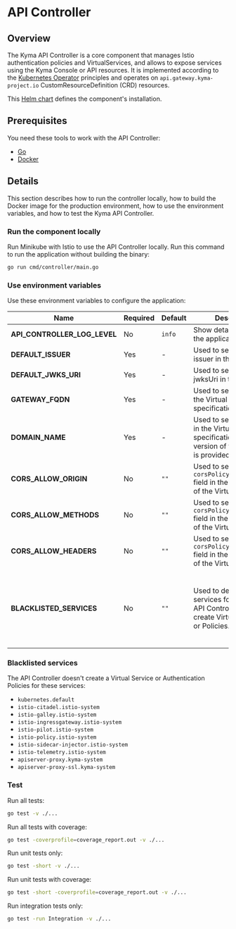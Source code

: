 # API Controller

## Overview

The Kyma API Controller is a core component that manages Istio authentication policies and VirtualServices, and allows to expose services using the Kyma Console or API resources. It is implemented according to the [Kubernetes Operator](https://coreos.com/blog/introducing-operators.html) principles and operates on `api.gateway.kyma-project.io` CustomResourceDefinition (CRD) resources.

This [Helm chart](/resources/core/charts/api-controller/Chart.yaml) defines the component's installation.

## Prerequisites

You need these tools to work with the API Controller:

- [Go](https://golang.org)
- [Docker](https://www.docker.com/)

## Details

This section describes how to run the controller locally, how to build the Docker image for the production environment, how to use the environment variables, and how to test the Kyma API Controller.

### Run the component locally

Run Minikube with Istio to use the API Controller locally. Run this command to run the application without building the binary:

```bash
go run cmd/controller/main.go
```

### Use environment variables

Use these environment variables to configure the application:

| Name | Required | Default | Description | Possible values |
|------|----------|---------|-------------|-----------------|
| **API_CONTROLLER_LOG_LEVEL** | No | `info` | Show detailed logs in the application. | `info`, `debug`
| **DEFAULT_ISSUER** | Yes | - | Used to set default issuer in the Policy. | any string |
| **DEFAULT_JWKS_URI** | Yes | - | Used to set default jwksUri in the Policy. | any string |
| **GATEWAY_FQDN** | Yes | - | Used to set gateway in the Virtual Service specification. | any string |
| **DOMAIN_NAME** | Yes | - | Used to set a hostname in the Virtual Service specification if a short version of the hostname is provided. | any string |
| **CORS_ALLOW_ORIGIN** | No | `""` | Used to set the `corsPolicy.allowOrigin` field in the specification of the Virtual Service. | `"*"` or comma-separated list of origins |
| **CORS_ALLOW_METHODS** | No | `""` | Used to set the `corsPolicy.allowMethods` field in the specification of the Virtual Service. | comma-separated list of methods |
| **CORS_ALLOW_HEADERS** | No | `""` | Used to set the `corsPolicy.allowHeaders` field in the specification of the Virtual Service. | `"*"` or comma-separated list of headers |
| **BLACKLISTED_SERVICES** | No | `""` | Used to defined a list of services for which the API Controller does not create Virtual Services or Policies. | Comma-separated list of services and their source Namespace in the `{SERVICE_NAME}.{NAMESPACE}` format.

### Blacklisted services

The API Controller doesn't create a Virtual Service or Authentication Policies for these services:

- `kubernetes.default`
- `istio-citadel.istio-system`
- `istio-galley.istio-system`
- `istio-ingressgateway.istio-system`
- `istio-pilot.istio-system`
- `istio-policy.istio-system`
- `istio-sidecar-injector.istio-system`
- `istio-telemetry.istio-system`
- `apiserver-proxy.kyma-system`
- `apiserver-proxy-ssl.kyma-system`

### Test

Run all tests:

```bash
go test -v ./...
```

Run all tests with coverage:

```bash
go test -coverprofile=coverage_report.out -v ./...
```

Run unit tests only:

```bash
go test -short -v ./...
```

Run unit tests with coverage:

```bash
go test -short -coverprofile=coverage_report.out -v ./...
```

Run integration tests only:

```bash
go test -run Integration -v ./...
```
